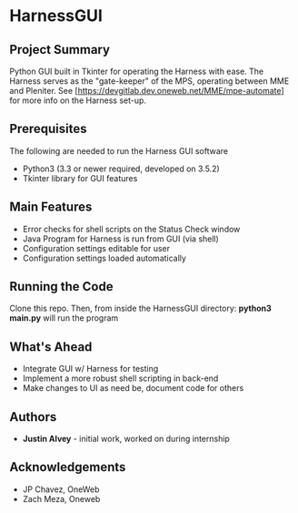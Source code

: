 # HarnessGUI

## Project Summary
Python GUI built in Tkinter for operating the Harness with ease. The Harness serves as the "gate-keeper" of the MPS, operating between MME and Pleniter. See [https://devgitlab.dev.oneweb.net/MME/mpe-automate] for more info on the Harness set-up.

## Prerequisites
The following are needed to run the Harness GUI software
- Python3 (3.3 or newer required, developed on 3.5.2)
- Tkinter library for GUI features

## Main Features
- Error checks for shell scripts on the Status Check window
- Java Program for Harness is run from GUI (via shell)
- Configuration settings editable for user
- Configuration settings loaded automatically

## Running the Code
Clone this repo. Then, from inside the HarnessGUI directory: 
**python3 main.py** will run the program

## What's Ahead
- Integrate GUI w/ Harness for testing
- Implement a more robust shell scripting in back-end
- Make changes to UI as need be, document code for others

## Authors
- **Justin Alvey** - initial work, worked on during internship

## Acknowledgements
- JP Chavez, OneWeb
- Zach Meza, Oneweb
